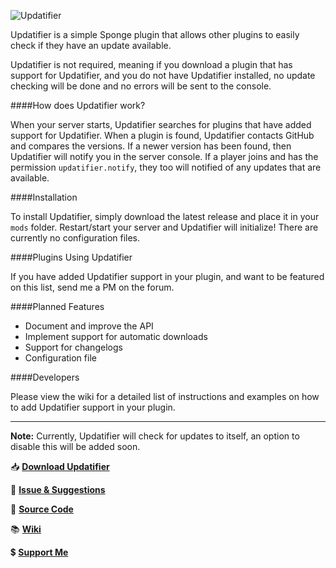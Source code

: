 ![Updatifier](https://forums-cdn.spongepowered.org/uploads/default/original/2X/e/e4f8fb3c6890b9e4cc51f3b3c690da9074e60967.png)

Updatifier is a simple Sponge plugin that allows other plugins to easily check if they have an update available.

Updatifier is not required, meaning if you download a plugin that has support for Updatifier, and you do not have Updatifier installed, no update checking will be done and no errors will be sent to the console.

####How does Updatifier work?

When your server starts, Updatifier searches for plugins that have added support for Updatifier. When a plugin is found, Updatifier contacts GitHub and compares the versions. If a newer version has been found, then Updatifier will notify you in the server console. If a player joins and has the permission `updatifier.notify`, they too will notified of any updates that are available.

####Installation

To install Updatifier, simply download the latest release and place it in your `mods` folder. Restart/start your server and Updatifier will initialize! There are currently no configuration files.

####Plugins Using Updatifier

If you have added Updatifier support in your plugin, and want to be featured on this list, send me a PM on the forum.

####Planned Features

- Document and improve the API
- Implement support for automatic downloads
- Support for changelogs
- Configuration file

####Developers

Please view the wiki for a detailed list of instructions and examples on how to add Updatifier support in your plugin.

---

**Note:** Currently, Updatifier will check for updates to itself, an option to disable this will be added soon. 

:inbox_tray: [**Download Updatifier**][1]

:memo: [**Issue & Suggestions**][2]

:wrench: [**Source Code**][3]

:books: [**Wiki**][4]

:heavy_dollar_sign: [**Support Me**][5]

[1]: https://github.com/Flibio/Updatifier/releases
[2]: https://github.com/Flibio/Updatifier/issues
[3]: https://github.com/Flibio/Updatifier
[4]: https://github.com/Flibio/Updatifier/wiki
[5]: http://flibio.weebly.com/support-me.html
